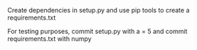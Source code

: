 Create dependencies in setup.py and use pip tools to create a requirements.txt

For testing purposes, commit setup.py with a = 5 and commit requirements.txt with numpy
